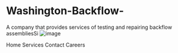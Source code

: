 # Washington-Backflow-
A company that provides services of testing and repairing backflow assembliesSi 
![image](https://github.com/user-attachments/assets/472c3e11-25e4-4289-ae07-c90264500468)

Home
Services
Contact
Careers
